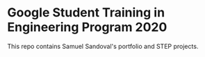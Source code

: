 # Google Student Training in Engineering Program 2020

This repo contains Samuel Sandoval's portfolio and STEP projects.

